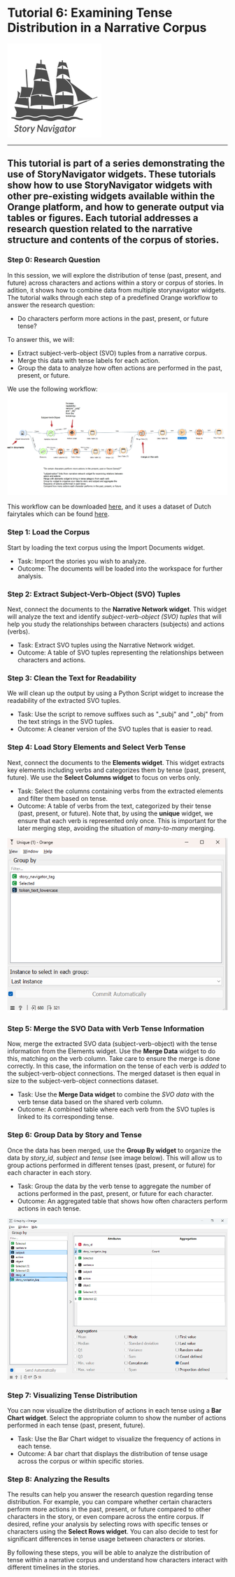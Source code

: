 # Tutorial 6: Examining Tense Distribution in a Narrative Corpus

![StoryNavigator Logo](../../doc/widgets/images/storynavigator_logo_small.png)

---
This tutorial is part of a series demonstrating the use of StoryNavigator widgets. These tutorials show how to use StoryNavigator widgets with other pre-existing widgets available within the Orange platform, and how to generate output via tables or figures. Each tutorial addresses a research question related to the narrative structure and contents of the corpus of stories.
---

### Step 0: Research Question
In this session, we will explore the distribution of tense (past, present, and future) across characters and actions within a story or corpus of stories. In adition, it shows how to combine data from multiple storynavigator widgets. The tutorial walks through each step of a predefined Orange workflow to answer the research question:

- Do characters perform more actions in the past, present, or future tense?

To answer this, we will:

- Extract subject-verb-object (SVO) tuples from a narrative corpus.
- Merge this data with tense labels for each action.
- Group the data to analyze how often actions are performed in the past, present, or future.

We use the following workflow:
![Workflow](../../doc/widgets/images/past_present_future_tense.png)

This workflow can be downloaded [here](../../doc/widgets/workflows/), and it uses a dataset of Dutch fairytales which can be found [here](../../doc/widgets/fairytales/).

### Step 1: Load the Corpus
Start by loading the text corpus using the Import Documents widget.

- Task: Import the stories you wish to analyze.
- Outcome: The documents will be loaded into the workspace for further analysis.

### Step 2: Extract Subject-Verb-Object (SVO) Tuples
Next, connect the documents to the **Narrative Network widget**. This widget will analyze the text and identify *subject-verb-object (SVO) tuples* that will help you study the relationships between characters (subjects) and actions (verbs).

- Task: Extract SVO tuples using the Narrative Network widget.
- Outcome: A table of SVO tuples representing the relationships between characters and actions.

### Step 3: Clean the Text for Readability
We will clean up the output by using a Python Script widget to increase the readability of the extracted SVO tuples.

- Task: Use the script to remove suffixes such as "_subj" and "_obj" from the text strings in the SVO tuples.
- Outcome: A cleaner version of the SVO tuples that is easier to read.

### Step 4: Load Story Elements and Select Verb Tense
Next, connect the documents to the **Elements widget**. This widget extracts key elements including verbs and categorizes them by tense (past, present, future). We use the **Select Columns widget** to focus on verbs only.

- Task: Select the columns containing verbs from the extracted elements and filter them based on tense.
- Outcome: A table of verbs from the text, categorized by their tense (past, present, or future). Note that, by using the **unique** widget, we ensure that each verb is represented only once. This is important for the later merging step, avoiding the situation of *many-to-many* merging.

![Workflow](../../doc/widgets/images/unique.png)


### Step 5: Merge the SVO Data with Verb Tense Information
Now, merge the extracted SVO data (subject-verb-object) with the tense information from the Elements widget. Use the **Merge Data** widget to do this, matching on the verb column. Take care to ensure the merge is done correctly. In this case, the information on the tense of each verb is *added* to the subject-verb-object connections. The merged dataset is then equal in size to the subject-verb-object connections dataset.

- Task: Use the **Merge Data widget** to combine the *SVO data* with the verb tense data based on the shared verb column.
- Outcome: A combined table where each verb from the SVO tuples is linked to its corresponding tense.

### Step 6: Group Data by Story and Tense
Once the data has been merged, use the **Group By widget** to organize the data by *story_id*, *subject* and *tense* (see image below). This will allow us to group actions performed in different tenses (past, present, or future) for each character in each story.

- Task: Group the data by the verb tense to aggregate the number of actions performed in the past, present, or future for each character.
- Outcome: An aggregated table that shows how often characters perform actions in each tense.

![Workflow](../../doc/widgets/images/group_by.png)

### Step 7: Visualizing Tense Distribution
You can now visualize the distribution of actions in each tense using a **Bar Chart widget**. Select the appropriate column to show the number of actions performed in each tense (past, present, future).

- Task: Use the Bar Chart widget to visualize the frequency of actions in each tense.
- Outcome: A bar chart that displays the distribution of tense usage across the corpus or within specific stories.

### Step 8: Analyzing the Results
The results can help you answer the research question regarding tense distribution. For example, you can compare whether certain characters perform more actions in the past, present, or future compared to other characters in the story, or even compare across the entire corpus. If desired, refine your analysis by selecting rows with specific tenses or characters using the **Select Rows widget**. You can also decide to test for significant differences in tense usage between characters or stories.

By following these steps, you will be able to analyze the distribution of tense within a narrative corpus and understand how characters interact with different timelines in the stories.